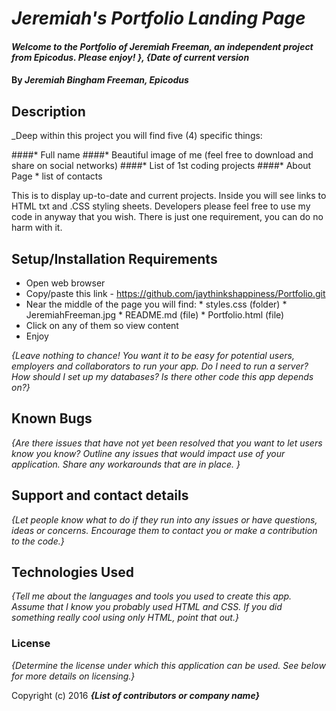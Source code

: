 # _Jeremiah's Portfolio Landing Page_

#### _Welcome to the Portfolio of Jeremiah Freeman, an independent project from Epicodus.  Please enjoy! }, {Date of current version_

#### By _**Jeremiah Bingham Freeman, Epicodus**_

## Description

_Deep within this project you will find five (4) specific things:

####* Full name
####* Beautiful image of me (feel free to download and share on social networks)
####* List of 1st coding projects
####* About Page
         * list of contacts

 This is to display up-to-date and current projects.  Inside you will see links to HTML txt and .CSS styling sheets.  Developers please feel free to use my code in anyway that you wish.  There is just one requirement, you can do no harm with it.

## Setup/Installation Requirements

* Open web browser
* Copy/paste this link - https://github.com/jaythinkshappiness/Portfolio.git
* Near the middle of the page you will find:
                  * styles.css (folder)
                  * JeremiahFreeman.jpg
                  * README.md (file)
                  * Portfolio.html (file)
* Click on any of them so view content
* Enjoy

_{Leave nothing to chance! You want it to be easy for potential users, employers and collaborators to run your app. Do I need to run a server? How should I set up my databases? Is there other code this app depends on?}_

## Known Bugs

_{Are there issues that have not yet been resolved that you want to let users know you know?  Outline any issues that would impact use of your application.  Share any workarounds that are in place. }_

## Support and contact details

_{Let people know what to do if they run into any issues or have questions, ideas or concerns.  Encourage them to contact you or make a contribution to the code.}_

## Technologies Used

_{Tell me about the languages and tools you used to create this app. Assume that I know you probably used HTML and CSS. If you did something really cool using only HTML, point that out.}_

### License

*{Determine the license under which this application can be used.  See below for more details on licensing.}*

Copyright (c) 2016 **_{List of contributors or company name}_**
